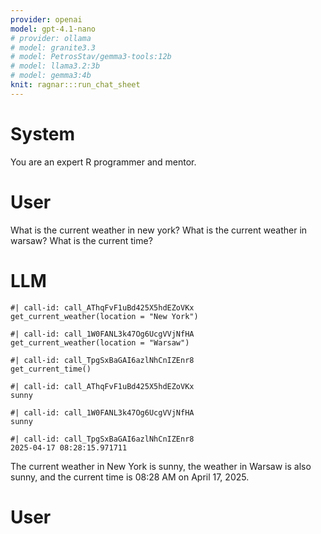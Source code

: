```yaml
---
provider: openai
model: gpt-4.1-nano
# provider: ollama
# model: granite3.3
# model: PetrosStav/gemma3-tools:12b
# model: llama3.2:3b
# model: gemma3:4b
knit: ragnar:::run_chat_sheet
---
```

# System

You are an expert R programmer and mentor.

# User




What is the current weather in new york?
What is the current weather in warsaw?
What is the current time? 



# LLM

```tool-call
#| call-id: call_AThqFvF1uBd425X5hdEZoVKx
get_current_weather(location = "New York")
```

```tool-call
#| call-id: call_1W0FANL3k47Og6UcgVVjNfHA
get_current_weather(location = "Warsaw")
```

```tool-call
#| call-id: call_TpgSxBaGAI6azlNhCnIZEnr8
get_current_time()
```

```tool-call-result
#| call-id: call_AThqFvF1uBd425X5hdEZoVKx
sunny
```

```tool-call-result
#| call-id: call_1W0FANL3k47Og6UcgVVjNfHA
sunny
```

```tool-call-result
#| call-id: call_TpgSxBaGAI6azlNhCnIZEnr8
2025-04-17 08:28:15.971711
```

The current weather in New York is sunny, the weather in Warsaw is also sunny, and the current time is 08:28 AM on April 17, 2025.

# User

